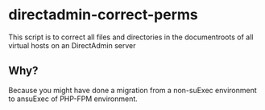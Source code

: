 # directadmin-correct-perms
This script is to correct all files and directories in the documentroots of all virtual hosts on an DirectAdmin server
## Why?
Because you might have done a migration from a non-suExec environment to ansuExec of PHP-FPM environment.
